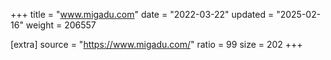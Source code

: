 +++
title = "www.migadu.com"
date = "2022-03-22"
updated = "2025-02-16"
weight = 206557

[extra]
source = "https://www.migadu.com/"
ratio = 99
size = 202
+++
